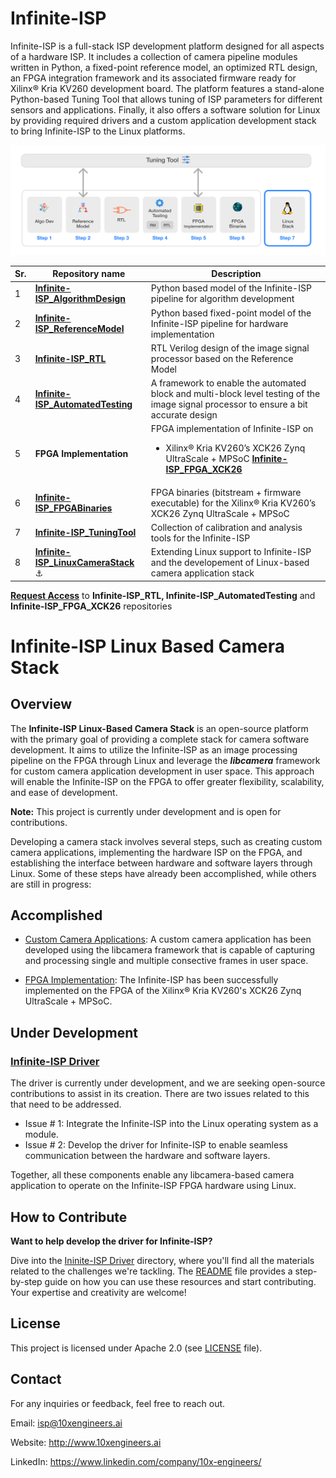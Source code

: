 
# Infinite-ISP
Infinite-ISP is a full-stack ISP development platform designed for all aspects of a hardware ISP. It includes a collection of camera pipeline modules written in Python, a fixed-point reference model, an optimized RTL design, an FPGA integration framework and its associated firmware ready for Xilinx® Kria KV260 development board. The platform features a stand-alone Python-based Tuning Tool that allows tuning of ISP parameters for different sensors and applications. Finally, it also offers a software solution for Linux by providing required drivers and a custom application development stack to bring Infinite-ISP to the Linux platforms.


![](docs/assets/Infinite-ISP_Repo_Flow.png)

| Sr.     | Repository name        | Description      | 
|---------| -------------  | ------------- |
| 1  | **[Infinite-ISP_AlgorithmDesign](https://github.com/10x-Engineers/Infinite-ISP)**   | Python based model of the Infinite-ISP pipeline for algorithm development |
| 2  | **[Infinite-ISP_ReferenceModel](https://github.com/10x-Engineers/Infinite-ISP_ReferenceModel)**    | Python based fixed-point model of the Infinite-ISP pipeline for hardware implementation |
| 3  | **[Infinite-ISP_RTL](https://github.com/10x-Engineers/Infinite-ISP_RTL)**  | RTL Verilog design of the image signal processor based on the Reference Model |
| 4  | **[Infinite-ISP_AutomatedTesting](https://github.com/10x-Engineers/Infinite-ISP_AutomatedTesting)** | A framework to enable the automated block and multi-block level testing of the image signal processor to ensure a bit accurate design |
| 5  | **FPGA Implementation**  | FPGA implementation of Infinite-ISP on <br>  <ul><li>Xilinx® Kria KV260’s XCK26 Zynq UltraScale + MPSoC **[Infinite-ISP_FPGA_XCK26](https://github.com/10x-Engineers/Infinite-ISP_FPGA_XCK26)** </li></ul>   |
| 6  | **[Infinite-ISP_FPGABinaries](https://github.com/10x-Engineers/Infinite-ISP_FPGABinaries)**         | FPGA binaries (bitstream + firmware executable) for the Xilinx® Kria KV260’s XCK26 Zynq UltraScale + MPSoC|
| 7  | **[Infinite-ISP_TuningTool](https://github.com/10x-Engineers/Infinite-ISP_TuningTool)**                              | Collection of calibration and analysis tools for the Infinite-ISP |
| 8  | **[Infinite-ISP_LinuxCameraStack](https://github.com/10x-Engineers/Infinite-ISP_LinuxCameraStack.git)** :anchor: | Extending Linux support to Infinite-ISP and the developement of Linux-based camera application stack |

**[Request Access](https://docs.google.com/forms/d/e/1FAIpQLSfOIldU_Gx5h1yQEHjGbazcUu0tUbZBe0h9IrGcGljC5b4I-g/viewform?usp=sharing)** to **Infinite-ISP_RTL, Infinite-ISP_AutomatedTesting** and **Infinite-ISP_FPGA_XCK26** repositories

# Infinite-ISP Linux Based Camera Stack
## Overview
The **Infinite-ISP Linux-Based Camera Stack** is an open-source platform with the primary goal of providing a complete stack for camera software development. It aims to utilize the Infinite-ISP as an image processing pipeline on the FPGA through Linux and leverage the ***libcamera*** framework for custom camera application development in user space. This approach will enable the Infinite-ISP on the FPGA to offer greater flexibility, scalability, and ease of development.


**Note:** This project is currently under development and is open for contributions.

Developing a camera stack involves several steps, such as creating custom camera applications, implementing the hardware ISP on the FPGA, and establishing the interface between hardware and software layers through Linux. Some of these steps have already been accomplished, while others are still in progress:

## Accomplished
* [Custom Camera Applications](/Camera%20Application/burst_cam_application/): A custom camera application has been developed using the libcamera framework that is capable of capturing and processing single and multiple consective frames in user space.

* [FPGA Implementation](https://github.com/10x-Engineers/Infinite-ISP_FPGA_XCK26): The Infinite-ISP has been successfully implemented on the FPGA of the Xilinx® Kria KV260's XCK26 Zynq UltraScale + MPSoC.

## Under Development

### [Infinite-ISP Driver](/Infinite-ISP%20Driver/)
The driver is currently under development, and we are seeking open-source contributions to assist in its creation. There are two issues related to this that need to be addressed. 

* Issue # 1: Integrate the Infinite-ISP into the Linux operating system as a module.
* Issue # 2: Develop the driver for Infinite-ISP to enable seamless communication between the hardware and software layers.

Together, all these components enable any libcamera-based camera application to operate on the Infinite-ISP FPGA hardware using Linux.  

## How to Contribute
**Want to help develop the driver for Infinite-ISP?**

Dive into the [Ininite-ISP Driver](/Infinite-ISP%20Driver/) directory, where you'll find all the materials related to the challenges we're tackling. The [README](/Infinite-ISP%20Driver/README.md) file provides a step-by-step guide on how you can use these resources and start contributing. Your expertise and creativity are welcome! 

## License 
This project is licensed under Apache 2.0 (see [LICENSE](LICENSE) file).

## Contact
For any inquiries or feedback, feel free to reach out.

Email: isp@10xengineers.ai

Website: http://www.10xengineers.ai

LinkedIn: https://www.linkedin.com/company/10x-engineers/